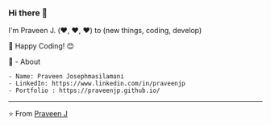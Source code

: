 ### Hi there 👋

I'm Praveen J. (:heart:, :heart:, :heart:) to (new things, coding, develop) 

:star_struck: Happy Coding! 😊

🧔 - About

    - Name: Praveen Josephmasilamani
    - LinkedIn: https://www.linkedin.com/in/praveenjp
    - Portfolio : https://praveenjp.github.io/  
 
----------------------

⭐️ From <a href="https://github.com/PraveenJP">Praveen J</a>
